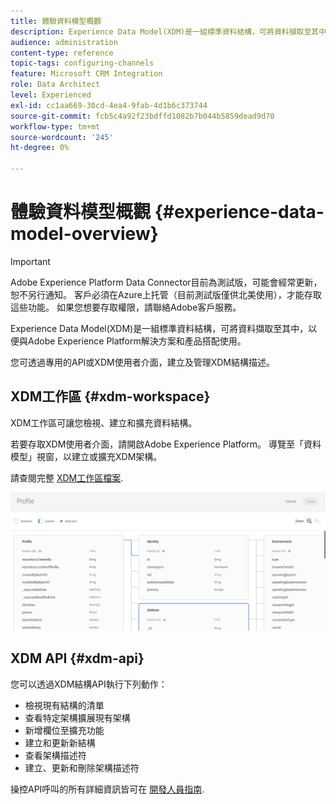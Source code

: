 ```yaml
---
title: 體驗資料模型概觀
description: Experience Data Model(XDM)是一組標準資料結構，可將資料擷取至其中，以便與Adobe Experience Platform解決方案和產品搭配使用。
audience: administration
content-type: reference
topic-tags: configuring-channels
feature: Microsoft CRM Integration
role: Data Architect
level: Experienced
exl-id: cc1aa669-30cd-4ea4-9fab-4d1b6c373744
source-git-commit: fcb5c4a92f23bdffd1082b7b044b5859dead9d70
workflow-type: tm+mt
source-wordcount: '245'
ht-degree: 0%

---
```


# 體驗資料模型概觀 {#experience-data-model-overview}

>[!IMPORTANT]
>
>Adobe Experience Platform Data Connector目前為測試版，可能會經常更新，恕不另行通知。 客戶必須在Azure上托管（目前測試版僅供北美使用），才能存取這些功能。 如果您想要存取權限，請聯絡Adobe客戶服務。

Experience Data Model(XDM)是一組標準資料結構，可將資料擷取至其中，以便與Adobe Experience Platform解決方案和產品搭配使用。

您可透過專用的API或XDM使用者介面，建立及管理XDM結構描述。

## XDM工作區 {#xdm-workspace}

XDM工作區可讓您檢視、建立和擴充資料結構。

若要存取XDM使用者介面，請開啟Adobe Experience Platform。 導覽至「資料模型」視窗，以建立或擴充XDM架構。

請查閱完整 [XDM工作區檔案](https://experienceleague.adobe.com/docs/experience-platform/xdm/api/getting-started.html).

![](assets/aep_xdmworkspace.png)

## XDM API {#xdm-api}

您可以透過XDM結構API執行下列動作：

* 檢視現有結構的清單
* 查看特定架構擴展現有架構
* 新增欄位至擴充功能
* 建立和更新新結構
* 查看架構描述符
* 建立、更新和刪除架構描述符

操控API呼叫的所有詳細資訊皆可在 [開發人員指南](https://experienceleague.adobe.com/docs/experience-platform/xdm/api/getting-started.html).
